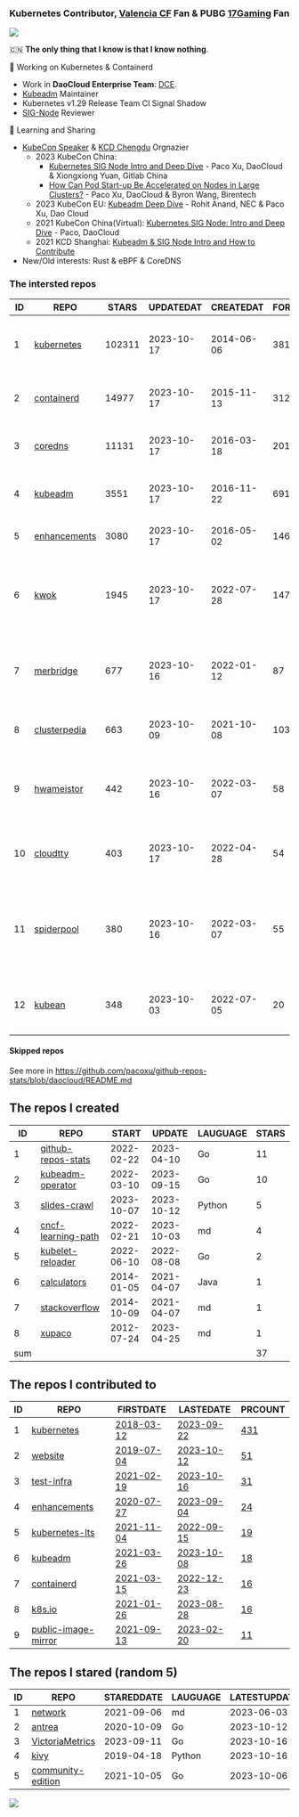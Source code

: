 ### Kubernetes Contributor, [Valencia CF](https://www.valenciacf.com/en) Fan & PUBG [17Gaming](https://liquipedia.net/pubg/17_Gaming) Fan

![](https://komarev.com/ghpvc/?username=pacoxu)
 
 🇨🇳 **The only thing that I know is that I know nothing**. 
 
 🔭 Working on Kubernetes & Containerd
- Work in **DaoCloud Enterprise Team**: [DCE](https://www.daocloud.io/dce_5.0).
- [Kubeadm](https://github.com/kubernetes/kubeadm/) Maintainer
- Kubernetes v1.29 Release Team CI Signal Shadow
- [SIG-Node](https://github.com/kubernetes/community/blob/master/sig-node/README.md) Reviewer
 
 🌱 Learning and Sharing

- [KubeCon Speaker](https://www.youtube.com/playlist?list=PLROmsd5kH8pBiN0Km1EepbzKoDiM5S6Ok) & [KCD Chengdu](https://community.cncf.io/kcd-chengdu/) Orgnazier
  - 2023 KubeCon China:
    - [Kubernetes SIG Node Intro and Deep Dive](https://kccncosschn2023.sched.com/event/4a2746baff6af89d668edc2eabbcf906) - Paco Xu, DaoCloud & Xiongxiong Yuan, Gitlab China
    - [How Can Pod Start-up Be Accelerated on Nodes in Large Clusters?](https://sched.co/1PTFR)  - Paco Xu, DaoCloud & Byron Wang, Birentech
  - 2023 KubeCon EU: [Kubeadm Deep Dive](https://kccnceu2023.sched.com/event/1Iki0/kubeadm-deep-dive-rohit-anand-nec-paco-xu-dao-cloud) - Rohit Anand, NEC & Paco Xu, Dao Cloud
  - 2021 KubeCon China(Virtual): [Kubernetes SIG Node: Intro and Deep Dive](https://kccncosschn21.sched.com/event/pccE/kubernetes-sig-nodedaeptao-ye-ge-kubernetes-sig-node-intro-and-deep-dive-paco-daocloud) - Paco, DaoCloud
  - 2021 KCD Shanghai: [Kubeadm & SIG Node Intro and How to Contribute](https://github.com/cncf/presentations/tree/main/chinese/kcd-shanghai)
- New/Old interests:  Rust & eBPF & CoreDNS

<!--START_SECTION:github_repos-->
### The intersted repos
| ID |                              REPO                               | STARS  | UPDATEDAT  | CREATEDAT  | FORKSCOUNT |                                            DESCRIPTIONS                                             |
|----|-----------------------------------------------------------------|--------|------------|------------|------------|-----------------------------------------------------------------------------------------------------|
|  1 | [kubernetes](https://github.com/kubernetes/kubernetes)          | 102311 | 2023-10-17 | 2014-06-06 |      38101 | Production-Grade Container Scheduling and Management                                                |
|  2 | [containerd](https://github.com/containerd/containerd)          |  14977 | 2023-10-17 | 2015-11-13 |       3126 | An open and reliable container runtime                                                              |
|  3 | [coredns](https://github.com/coredns/coredns)                   |  11131 | 2023-10-17 | 2016-03-18 |       2017 | CoreDNS is a DNS server that chains plugins                                                         |
|  4 | [kubeadm](https://github.com/kubernetes/kubeadm)                |   3551 | 2023-10-17 | 2016-11-22 |        691 | Aggregator for issues filed against kubeadm                                                         |
|  5 | [enhancements](https://github.com/kubernetes/enhancements)      |   3080 | 2023-10-17 | 2016-05-02 |       1469 | Enhancements tracking repo for Kubernetes                                                           |
|  6 | [kwok](https://github.com/kubernetes-sigs/kwok)                 |   1945 | 2023-10-17 | 2022-07-28 |        147 | Kubernetes WithOut Kubelet -  Simulates thousands of Nodes and Clusters.                            |
|  7 | [merbridge](https://github.com/merbridge/merbridge)             |    677 | 2023-10-16 | 2022-01-12 |         87 | Use eBPF to speed up your Service Mesh like crossing an Einstein-Rosen Bridge.                      |
|  8 | [clusterpedia](https://github.com/clusterpedia-io/clusterpedia) |    663 | 2023-10-09 | 2021-10-08 |        103 | The Encyclopedia of Kubernetes clusters                                                             |
|  9 | [hwameistor](https://github.com/hwameistor/hwameistor)          |    442 | 2023-10-16 | 2022-03-07 |         58 | Hwameistor is an HA local storage system for cloud-native stateful workloads.                       |
| 10 | [cloudtty](https://github.com/cloudtty/cloudtty)                |    403 | 2023-10-17 | 2022-04-28 |         54 | A Friendly Kubernetes CloudShell (Web Terminal) !                                                   |
| 11 | [spiderpool](https://github.com/spidernet-io/spiderpool)        |    380 | 2023-10-16 | 2022-03-07 |         55 | underlay network and rdma solution of cloud native, for bare metal, VM and public cloud environment |
| 12 | [kubean](https://github.com/kubean-io/kubean)                   |    348 | 2023-10-03 | 2022-07-05 |         20 |  :seedling: Kubernetes lifecycle management operator based on kubespray.                            |



#### Skipped repos
<!--END_SECTION:github_repos-->
See more in https://github.com/pacoxu/github-repos-stats/blob/daocloud/README.md


<!--START_SECTION:my_github-->
## The repos I created
| ID  |                                REPO                                |   START    |   UPDATE   | LAUGUAGE | STARS |
|-----|--------------------------------------------------------------------|------------|------------|----------|-------|
|   1 | [github-repos-stats](https://github.com/pacoxu/github-repos-stats) | 2022-02-22 | 2023-04-10 | Go       |    11 |
|   2 | [kubeadm-operator](https://github.com/pacoxu/kubeadm-operator)     | 2022-03-10 | 2023-09-15 | Go       |    10 |
|   3 | [slides-crawl](https://github.com/pacoxu/slides-crawl)             | 2023-10-07 | 2023-10-12 | Python   |     5 |
|   4 | [cncf-learning-path](https://github.com/pacoxu/cncf-learning-path) | 2022-02-21 | 2023-10-03 | md       |     4 |
|   5 | [kubelet-reloader](https://github.com/pacoxu/kubelet-reloader)     | 2022-06-10 | 2022-08-08 | Go       |     2 |
|   6 | [calculators](https://github.com/pacoxu/calculators)               | 2014-01-05 | 2021-04-07 | Java     |     1 |
|   7 | [stackoverflow](https://github.com/pacoxu/stackoverflow)           | 2014-10-09 | 2021-04-07 | md       |     1 |
|   8 | [xupaco](https://github.com/pacoxu/xupaco)                         | 2012-07-24 | 2023-04-25 | md       |     1 |
| sum |                                                                    |            |            |          |    37 |

## The repos I contributed to
| ID |                                  REPO                                  |                               FIRSTDATE                               |                               LASTEDATE                                |                                        PRCOUNT                                        |
|----|------------------------------------------------------------------------|-----------------------------------------------------------------------|------------------------------------------------------------------------|---------------------------------------------------------------------------------------|
|  1 | [kubernetes](https://github.com/kubernetes/kubernetes)                 | [2018-03-12](https://github.com/kubernetes/kubernetes/pull/61040)     | [2023-09-22](https://github.com/kubernetes/kubernetes/pull/120825)     | [431](https://github.com/kubernetes/kubernetes/pulls?q=is%3Apr+author%3Apacoxu)       |
|  2 | [website](https://github.com/kubernetes/website)                       | [2019-07-04](https://github.com/kubernetes/website/pull/15285)        | [2023-10-12](https://github.com/kubernetes/website/pull/43455)         | [51](https://github.com/kubernetes/website/pulls?q=is%3Apr+author%3Apacoxu)           |
|  3 | [test-infra](https://github.com/kubernetes/test-infra)                 | [2021-02-19](https://github.com/kubernetes/test-infra/pull/20909)     | [2023-10-16](https://github.com/kubernetes/test-infra/pull/31039)      | [31](https://github.com/kubernetes/test-infra/pulls?q=is%3Apr+author%3Apacoxu)        |
|  4 | [enhancements](https://github.com/kubernetes/enhancements)             | [2020-07-27](https://github.com/kubernetes/enhancements/pull/1907)    | [2023-09-04](https://github.com/kubernetes/enhancements/pull/4173)     | [24](https://github.com/kubernetes/enhancements/pulls?q=is%3Apr+author%3Apacoxu)      |
|  5 | [kubernetes-lts](https://github.com/klts-io/kubernetes-lts)            | [2021-11-04](https://github.com/klts-io/kubernetes-lts/pull/94)       | [2022-09-15](https://github.com/klts-io/kubernetes-lts/pull/174)       | [19](https://github.com/klts-io/kubernetes-lts/pulls?q=is%3Apr+author%3Apacoxu)       |
|  6 | [kubeadm](https://github.com/kubernetes/kubeadm)                       | [2021-03-26](https://github.com/kubernetes/kubeadm/pull/2421)         | [2023-10-08](https://github.com/kubernetes/kubeadm/pull/2942)          | [18](https://github.com/kubernetes/kubeadm/pulls?q=is%3Apr+author%3Apacoxu)           |
|  7 | [containerd](https://github.com/containerd/containerd)                 | [2021-03-15](https://github.com/containerd/containerd/pull/5200)      | [2022-12-23](https://github.com/containerd/containerd/pull/7863)       | [16](https://github.com/containerd/containerd/pulls?q=is%3Apr+author%3Apacoxu)        |
|  8 | [k8s.io](https://github.com/kubernetes/k8s.io)                         | [2021-01-26](https://github.com/kubernetes/k8s.io/pull/1577)          | [2023-08-28](https://github.com/kubernetes/k8s.io/pull/5764)           | [16](https://github.com/kubernetes/k8s.io/pulls?q=is%3Apr+author%3Apacoxu)            |
|  9 | [public-image-mirror](https://github.com/DaoCloud/public-image-mirror) | [2021-09-13](https://github.com/DaoCloud/public-image-mirror/pull/13) | [2023-02-20](https://github.com/DaoCloud/public-image-mirror/pull/296) | [11](https://github.com/DaoCloud/public-image-mirror/pulls?q=is%3Apr+author%3Apacoxu) |

## The repos I stared (random 5)
| ID |                                  REPO                                  | STAREDDATE | LAUGUAGE | LATESTUPDATE |
|----|------------------------------------------------------------------------|------------|----------|--------------|
|  1 | [network](https://github.com/DaoCloud-OpenSource/network)              | 2021-09-06 | md       | 2023-06-03   |
|  2 | [antrea](https://github.com/antrea-io/antrea)                          | 2020-10-09 | Go       | 2023-10-12   |
|  3 | [VictoriaMetrics](https://github.com/VictoriaMetrics/VictoriaMetrics)  | 2023-09-11 | Go       | 2023-10-16   |
|  4 | [kivy](https://github.com/kivy/kivy)                                   | 2019-04-18 | Python   | 2023-10-16   |
|  5 | [community-edition](https://github.com/vmware-tanzu/community-edition) | 2021-10-05 | Go       | 2023-10-06   |

<!--END_SECTION:my_github-->

<a href="https://pacoxu.wordpress.com/">
  <img align="left" src="https://github-readme-stats.vercel.app/api?username=pacoxu&show_icons=true" />
</a>


<!--  If a trivial fix such as a broken link, typo, or grammar mistake, review the entire document for other potential mistakes. Do not open multiple PRs for small fixes in the same document.
https://github.com/kubernetes/community/blob/master/contributors/guide/pull-requests.md#trivial-edits -->
